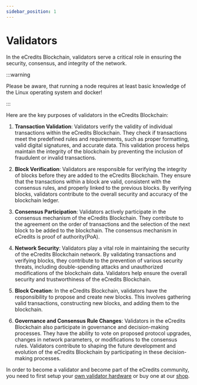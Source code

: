 ```yaml
---
sidebar_position: 1
---
```

# Validators
In the eCredits Blockchain, validators serve a critical role in ensuring the security, consensus, and integrity of the network. 

:::warning

Please be aware, that running a node requires at least basic knowledge of the Linux operating system and docker!

:::

Here are the key purposes of validators in the eCredits Blockchain:

1. **Transaction Validation**: Validators verify the validity of individual transactions within the eCredits Blockchain. They check if transactions meet the predefined rules and requirements, such as proper formatting, valid digital signatures, and accurate data. This validation process helps maintain the integrity of the blockchain by preventing the inclusion of fraudulent or invalid transactions.

2. **Block Verification**: Validators are responsible for verifying the integrity of blocks before they are added to the eCredits Blockchain. They ensure that the transactions within a block are valid, consistent with the consensus rules, and properly linked to the previous blocks. By verifying blocks, validators contribute to the overall security and accuracy of the blockchain ledger.

3. **Consensus Participation**: Validators actively participate in the consensus mechanism of the eCredits Blockchain. They contribute to the agreement on the order of transactions and the selection of the next block to be added to the blockchain. The consensus mechanism in eCredits is proof of authority(PoA).

4. **Network Security**: Validators play a vital role in maintaining the security of the eCredits Blockchain network. By validating transactions and verifying blocks, they contribute to the prevention of various security threats, including double-spending attacks and unauthorized modifications of the blockchain data. Validators help ensure the overall security and trustworthiness of the eCredits Blockchain.

5. **Block Creation**: In the eCredits Blockchain, validators have the responsibility to propose and create new blocks. This involves gathering valid transactions, constructing new blocks, and adding them to the blockchain.

6. **Governance and Consensus Rule Changes**: Validators in the eCredits Blockchain also participate in governance and decision-making processes. They  have the ability to vote on proposed protocol upgrades, changes in network parameters, or modifications to the consensus rules. Validators contribute to shaping the future development and evolution of the eCredits Blockchain by participating in these decision-making processes.

In order to become a validator and become part of the eCredits community, you need to first setup your [own validator hardware](node_setup.md) or buy one at our [shop](https://shop.ecredits.com).
